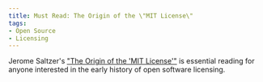 ```yaml
---
title: Must Read: The Origin of the \"MIT License\"
tags:
- Open Source
- Licensing
---
```


Jerome Saltzer's ["The Origin of the 'MIT License'"](https://ieeexplore.ieee.org/document/9263265) is essential reading for anyone interested in the early history of open software licensing.
